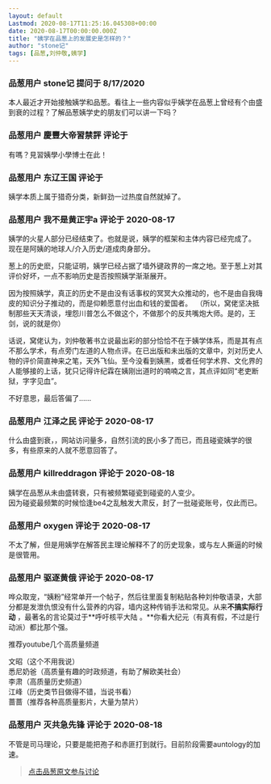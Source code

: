 ```yaml
---
layout: default
Lastmod: 2020-08-17T11:25:16.045308+00:00
date: 2020-08-17T00:00:00.000Z
title: "姨学在品葱上的发展史是怎样的？"
author: "stone记"
tags: [品葱,刘仲敬,姨学]
---
```



### 品葱用户 **stone记** 提问于 8/17/2020
    
本人最近才开始接触姨学和品葱。看往上一些内容似乎姨学在品葱上曾经有个由盛到衰的过程？了解品葱姨学史的朋友们可以讲一下吗？
    
                

### 品葱用户 **慶豐大帝習禁評** 评论于 
        
有嗎？見習姨學小學博士在此！
        
                

### 品葱用户 **东辽王国** 评论于 
        
姨学本质上属于猎奇分类，新鲜劲一过热度自然就掉了。
        
                

### 品葱用户 **我不是黄正宇a** 评论于 2020-08-17
        
姨学的火星人部分已经结束了。也就是说，姨学的框架和主体内容已经完成了。  
现在是阿姨的地球人/介入历史/道成肉身部分。  
  
葱上的历史麽，只能证明，姨学已经占据了墙外键政界的一席之地。至于葱上对其评价好坏，一点不影响历史是否按照姨学渐渐展开。  
  
因为按照姨学，真正的历史不是由没有话事权的冥冥大众推动的，也不是由自我嗨皮的知识分子推动的，而是仰赖愿意付出血和钱的爱国者。  （所以，窝佬坚决抵制那些天天清谈，埋怨川普怎么不做这个，不做那个的反共嘴炮大师。是的，王剑，说的就是你）  
  
话说，窝佬认为，刘仲敬著书立说最出彩的部分恰恰不在于姨学体系，而是其有点不那么学术，有点旁门左道的人物点评。在已出版和未出版的文章中，刘对历史人物的评价简直神来之笔，天外飞仙。至今没看到姨黑，或者任何学术界、文化界的人能够接的上话，犹只记得许纪霖在姨刚出道时的喃喃之言，其点评如同“老吏断狱，字字见血”。  
  
不好意思，最后答偏了……
        
                

### 品葱用户 **江泽之民** 评论于 2020-08-17
        
什么由盛到衰，，网站访问量多，自然引流的民小多了而已，而且碰瓷姨学的很多，有些原来的人就不愿意回答了。
        
                

### 品葱用户 **killreddragon** 评论于 2020-08-18
        
姨学在品葱从未由盛转衰，只有被频繁碰瓷到碰瓷的人变少。  
因为碰瓷最频繁的时候恰逢be4之乱触发大肃反，封了一批碰瓷账号，仅此而已。
        
                

### 品葱用户 **oxygen** 评论于 2020-08-17
        
不太了解，但是用姨学在解答民主理论解释不了的历史现象，或与左人撕逼的时候是很管用。
        
                

### 品葱用户 **驱逐黄俄** 评论于 2020-08-17
        
哗众取宠，“姨粉”经常单开一个帖子，然后往里面复制粘贴各种刘仲敬语录，大部分都是发泄仇恨没有什么营养的内容，墙内这种传销手法和常见。从来**不搞实际行动** ，最著名的言论莫过于**呼吁核平大陆 。**你看大纪元（有真有假，不过是行动派）都比那个强。  
  
推荐youtube几个高质量频道  
  
文昭（这个不用我说）  
悉尼奶爸（高质量有趣的时政频道，有助了解欧美社会）  
李肃（高质量历史频道）  
江峰（历史类节目做得不错，当说书看）  
蔷蔷（推荐各种高质量影片，大量为禁片）
        
                

### 品葱用户 **灭共急先锋** 评论于 2020-08-18
        
不管是司马理论，只要是能把孢子和赤匪打到就行。目前阶段需要auntology的加速。
        
                





> [点击品葱原文参与讨论](https://pincong.rocks/question/29925)


